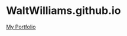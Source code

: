 # WaltWilliams.github.io
<a href="https://waltwilliams.github.io/" target="_blank">My Portfolio</a>
